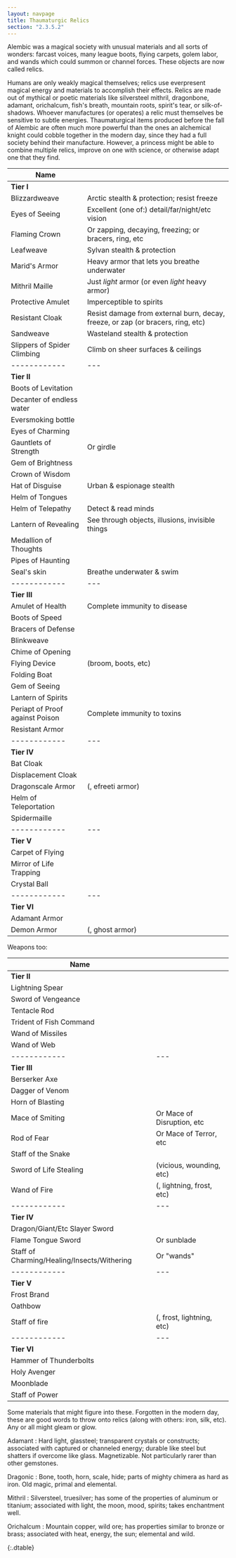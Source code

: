 ```yaml
---
layout: navpage
title: Thaumaturgic Relics
section: "2.3.5.2"
---
```


Alembic was a magical society with unusual materials and all sorts of wonders: farcast voices, many league boots, flying carpets, golem labor, and wands which could summon or channel forces. These objects are now called relics.

Humans are only weakly magical themselves; relics use everpresent magical energy and materials to accomplish their effects.
Relics are made out of mythical or poetic materials like silversteel mithril, dragonbone, adamant, orichalcum, fish's breath, mountain roots, spirit's tear, or silk-of-shadows.
Whoever manufactures (or operates) a relic must themselves be sensitive to subtle energies.
Thaumaturgical items produced before the fall of Alembic are often much more powerful than the ones an alchemical knight could cobble together in the modern day, since they had a full society behind their manufacture.
However, a princess might be able to combine multiple relics, improve on one with science, or otherwise adapt one that they find.

| Name |   |
|------|---|
| **Tier I** |  |
| Blizzardweave | Arctic stealth & protection; resist freeze |
| Eyes of Seeing | Excellent (one of:) detail/far/night/etc vision |
| Flaming Crown | Or zapping, decaying, freezing; or bracers, ring, etc |
| Leafweave | Sylvan stealth & protection |
| Marid's Armor | Heavy armor that lets you breathe underwater |
| Mithril Maille | Just _light_ armor (or even _light_ heavy armor) |
| Protective Amulet | Imperceptible to spirits |
| Resistant Cloak | Resist damage from external burn, decay, freeze, or zap (or bracers, ring, etc)  |
| Sandweave | Wasteland stealth & protection |
| Slippers of Spider Climbing | Climb on sheer surfaces & ceilings |
|------------|---|
| **Tier II** |  |
| Boots of Levitation |  |
| Decanter of endless water |  |
| Eversmoking bottle |  |
| Eyes of Charming |  |
| Gauntlets of Strength | Or girdle |
| Gem of Brightness |  |
| Crown of Wisdom |  |
| Hat of Disguise | Urban & espionage stealth |
| Helm of Tongues |  |
| Helm of Telepathy | Detect & read minds |
| Lantern of Revealing | See through objects, illusions, invisible things |
| Medallion of Thoughts |  |
| Pipes of Haunting |  |
| Seal's skin | Breathe underwater & swim |
|------------|---|
| **Tier III** |  |
| Amulet of Health | Complete immunity to disease |
| Boots of Speed |  |
| Bracers of Defense |  |
| Blinkweave |  |
| Chime of Opening |  |
| Flying Device | (broom, boots, etc) |
| Folding Boat |  |
| Gem of Seeing |  |
| Lantern of Spirits |  |
| Periapt of Proof against Poison | Complete immunity to toxins |
| Resistant Armor |  |
|------------|---|
| **Tier IV** | |
| Bat Cloak |  |
| Displacement Cloak |  |
| Dragonscale Armor | (, efreeti armor) |
| Helm of Teleportation |  |
| Spidermaille |  |
|------------|---|
| **Tier V** | |
| Carpet of Flying |  |
| Mirror of Life Trapping |  |
| Crystal Ball |  |
|------------|---|
| **Tier VI** | |
| Adamant Armor |  |
| Demon Armor | (, ghost armor) |

Weapons too:

| Name |   |
|------|---|
| **Tier II** | |
| Lightning Spear |  |
| Sword of Vengeance |  |
| Tentacle Rod |  |
| Trident of Fish Command |  |
| Wand of Missiles |  |
| Wand of Web |  |
|------------|---|
| **Tier III** | |
| Berserker Axe |  |
| Dagger of Venom |  |
| Horn of Blasting |  |
| Mace of Smiting | Or Mace of Disruption, etc |
| Rod of Fear | Or Mace of Terror, etc |
| Staff of the Snake |  |
| Sword of Life Stealing |  (vicious, wounding, etc) |
| Wand of Fire | (, lightning, frost, etc) |
|------------|---|
| **Tier IV** | |
| Dragon/Giant/Etc Slayer Sword |  |
| Flame Tongue Sword | Or sunblade |
| Staff of Charming/Healing/Insects/Withering | Or "wands" |
|------------|---|
| **Tier V** | |
| Frost Brand |  |
| Oathbow | |
| Staff of fire |  (, frost, lightning, etc) |
|------------|---|
| **Tier VI** | |
| Hammer of Thunderbolts |  |
| Holy Avenger |  |
| Moonblade |  |
| Staff of Power |  |

Some materials that might figure into these. Forgotten in the modern day, these are good words to throw onto relics (along with others: iron, silk, etc). Any or all might gleam or glow.

Adamant
: Hard light, glassteel; transparent crystals or constructs; associated with captured or channeled energy; durable like steel but shatters if overcome like glass. Magnetizable. Not particularly rarer than other gemstones.

Dragonic
: Bone, tooth, horn, scale, hide; parts of mighty chimera as hard as iron. Old magic, primal and elemental.

Mithril
: Silversteel, truesilver; has some of the properties of aluminum or titanium; associated with light, the moon, mood, spirits; takes enchantment well.

Orichalcum
: Mountain copper, wild ore; has properties similar to bronze or brass; associated with heat, energy, the sun; elemental and wild.

{:.dtable}


